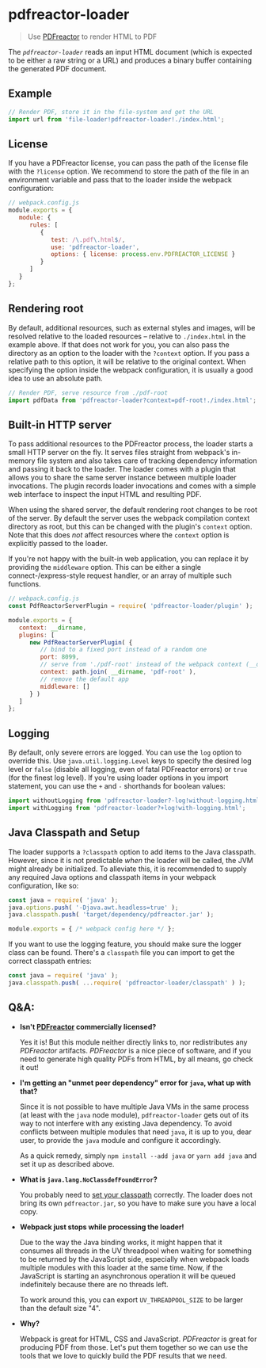 # pdfreactor-loader

> Use [PDFreactor](https://pdfreactor.com) to render HTML to PDF

The _`pdfreactor-loader`_ reads an input HTML document (which is expected to be either a raw string or a URL)
and produces a binary buffer containing the generated PDF document.


## Example

```js
// Render PDF, store it in the file-system and get the URL
import url from 'file-loader!pdfreactor-loader!./index.html';
```


## License

If you have a PDFreactor license, you can pass the path of the license file with the `?license` option.
We recommend to store the path of the file in an environment variable and pass that to the loader inside the
webpack configuration:

```js
// webpack.config.js
module.exports = {
   module: {
      rules: [
         {
            test: /\.pdf\.html$/,
            use: 'pdfreactor-loader',
            options: { license: process.env.PDFREACTOR_LICENSE }
         }
      ]
   }
};
```


## Rendering root

By default, additional resources, such as external styles and images, will be resolved relative to the loaded
resources – relative to `./index.html` in the example above. If that does not work for you, you can also pass
the directory as an option to the loader with the `?context` option.
If you pass a relative path to this option, it will be relative to the original context.  When specifying the
option inside the webpack configuration, it is usually a good idea to use an absolute path.

```js
// Render PDF, serve resource from ./pdf-root
import pdfData from 'pdfreactor-loader?context=pdf-root!./index.html';
```


## Built-in HTTP server

To pass additional resources to the PDFreactor process, the loader starts a small HTTP server on the fly.
It serves files straight from webpack's in-memory file system and also takes care of tracking dependency
information and passing it back to the loader.
The loader comes with a plugin that allows you to share the same server instance between multiple loader
invocations. The plugin records loader invocations and comes with a simple web interface to inspect the input
HTML and resulting PDF.

When using the shared server, the default rendering root changes to be root of the server.  By default the
server uses the webpack compilation context directory as root, but this can be changed with the plugin's
`context` option. Note that this does _not_ affect resources where the `context` option is explicitly passed
to the loader.

If you're not happy with the built-in web application, you can replace it by providing the `middleware`
option. This can be either a single connect-/express-style request handler, or an array of multiple such
functions.

```js
// webpack.config.js
const PdfReactorServerPlugin = require( 'pdfreactor-loader/plugin' );

module.exports = {
   context: __dirname,
   plugins: [
      new PdfReactorServerPlugin( {
         // bind to a fixed port instead of a random one
         port: 8099,
         // serve from './pdf-root' instead of the webpack context (__dirname, see above)
         context: path.join( __dirname, 'pdf-root' ),
         // remove the default app
         middleware: []
      } )
   ]
};
```


## Logging

By default, only severe errors are logged. You can use the `log` option to override this.
Use `java.util.logging.Level` keys to specify the desired log level or `false` (disable all logging, even of
fatal PDFreactor errors) or `true` (for the finest log level). If you're using loader options in you import
statement, you can use the `+` and `-` shorthands for boolean values:

```js
import withoutLogging from 'pdfreactor-loader?-log!without-logging.html';
import withLogging from 'pdfreactor-loader?+log!with-logging.html';
```


## Java Classpath and Setup

The loader supports a `?classpath` option to add items to the Java classpath. However, since it is not
predictable _when_ the loader will be called, the JVM might already be initialized. To alleviate this, it is
recommended to supply any required Java options and classpath items in your webpack configuration, like so:

```js
const java = require( 'java' );
java.options.push( '-Djava.awt.headless=true' );
java.classpath.push( 'target/dependency/pdfreactor.jar' );

module.exports = { /* webpack config here */ };
```

If you want to use the logging feature, you should make sure the logger class can be found. There's a
`classpath` file you can import to get the correct classpath entries:

```js
const java = require( 'java' );
java.classpath.push( ...require( 'pdfreactor-loader/classpath' ) );
```


## Q&A:

- **Isn't [PDFreactor](https://pdfreactor.com) commercially licensed?**

  Yes it is! But this module neither directly links to, nor redistributes any _PDFreactor_ artifacts.
  _PDFreactor_ is a nice piece of software, and if you need to generate high quality PDFs from HTML, by all
  means, go check it out!

- **I'm getting an "unmet peer dependency" error for `java`, what up with that?**

  Since it is not possible to have multiple Java VMs in the same process (at least with the `java` node
  module), `pdfreactor-loader` gets out of its way to not interfere with any existing Java dependency.
  To avoid conflicts between multiple modules that need `java`, it is up to you, dear user, to provide the
  `java` module and configure it accordingly.

  As a quick remedy, simply `npm install --add java` or `yarn add java` and set it up as described above.

- **What is `java.lang.NoClassdefFoundError`?**

  You probably need to [set your classpath](#java-classpath-and-setup) correctly. The loader does not bring
  its own `pdfreactor.jar`, so you have to make sure you have a local copy.

- **Webpack just stops while processing the loader!**

  Due to the way the Java binding works, it might happen that it consumes all threads in the UV threadpool
  when waiting for something to be returned by the JavaScript side, especially when webpack loads multiple
  modules with this loader at the same time. Now, if the JavaScript is starting an asynchronous operation
  it will be queued indefinitely because there are no threads left.

  To work around this, you can export `UV_THREADPOOL_SIZE` to be larger than the default size "4".

- **Why?**

  Webpack is great for HTML, CSS and JavaScript. _PDFreactor_ is great for producing PDF from those.
  Let's put them together so we can use the tools that we love to quickly build the PDF results that we need.
